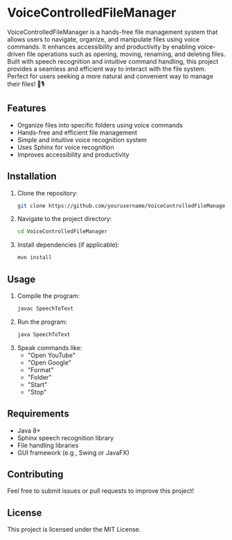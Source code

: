 # VoiceControlledFileManager

VoiceControlledFileManager is a hands-free file management system that allows users to navigate, organize, and manipulate files using voice commands. It enhances accessibility and productivity by enabling voice-driven file operations such as opening, moving, renaming, and deleting files. Built with speech recognition and intuitive command handling, this project provides a seamless and efficient way to interact with the file system. Perfect for users seeking a more natural and convenient way to manage their files! 🚀🎙️

## Features
- Organize files into specific folders using voice commands
- Hands-free and efficient file management
- Simple and intuitive voice recognition system
- Uses Sphinx for voice recognition
- Improves accessibility and productivity

## Installation
1. Clone the repository:
   ```sh
   git clone https://github.com/yourusername/VoiceControlledFileManager.git
   ```
2. Navigate to the project directory:
   ```sh
   cd VoiceControlledFileManager
   ```
3. Install dependencies (if applicable):
   ```sh
   mvn install
   ```

## Usage
1. Compile the program:
   ```sh
   javac SpeechToText
   ```
2. Run the program:
   ```sh
   java SpeechToText
   ```
3. Speak commands like:
   - "Open YouTube"
   - "Open Google"
   - "Format"
   - "Folder"
   - "Start"
   - "Stop"

## Requirements
- Java 8+
- Sphinx speech recognition library
- File handling libraries
- GUI framework (e.g., Swing or JavaFX)
## Contributing
Feel free to submit issues or pull requests to improve this project!

## License
This project is licensed under the MIT License.
